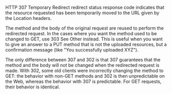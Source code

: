 HTTP 307 Temporary Redirect redirect
status response code indicates that the resource requested has been temporarily moved to
the URL given by the Location headers.

The method and the body of the original request are reused to perform the redirected
request. In the cases where you want the method used to be changed to
GET, use 303 See Other instead. This is
useful when you want to give an answer to a PUT method that is not the
uploaded resources, but a confirmation message (like "You successfully uploaded XYZ").

The only difference between 307 and 302 is that
307 guarantees that the method and the body will not be changed when the
redirected request is made. With 302, some old clients were incorrectly
changing the method to GET: the behavior with non-GET
methods and 302 is then unpredictable on the Web, whereas the behavior with
307 is predictable. For GET requests, their behavior is
identical.
